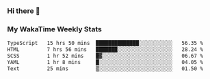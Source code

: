 ### Hi there 👋

<!--
**royschrauwen/royschrauwen** is a ✨ _special_ ✨ repository because its `README.md` (this file) appears on your GitHub profile.

Here are some ideas to get you started:

- 🔭 I’m currently working on ...
- 🌱 I’m currently learning ...
- 👯 I’m looking to collaborate on ...
- 🤔 I’m looking for help with ...
- 💬 Ask me about ...
- 📫 How to reach me: ...
- 😄 Pronouns: ...
- ⚡ Fun fact: ...
-->


### My WakaTime Weekly Stats
<!--START_SECTION:waka-->

```txt
TypeScript   15 hrs 50 mins  ██████████████░░░░░░░░░░░   56.35 %
HTML         7 hrs 56 mins   ███████░░░░░░░░░░░░░░░░░░   28.24 %
SCSS         1 hr 52 mins    █▓░░░░░░░░░░░░░░░░░░░░░░░   06.67 %
YAML         1 hr 8 mins     █░░░░░░░░░░░░░░░░░░░░░░░░   04.05 %
Text         25 mins         ▒░░░░░░░░░░░░░░░░░░░░░░░░   01.50 %
```

<!--END_SECTION:waka-->
